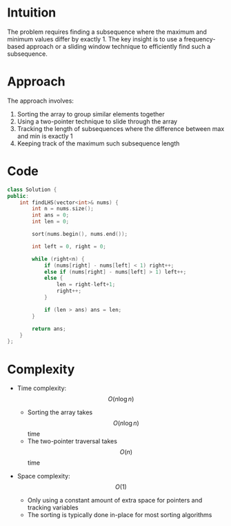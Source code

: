 # Intuition
<!-- Describe your first thoughts on how to solve this problem. -->
The problem requires finding a subsequence where the maximum and minimum values differ by exactly 1. The key insight is to use a frequency-based approach or a sliding window technique to efficiently find such a subsequence.

# Approach
<!-- Describe your approach to solving the problem. -->
The approach involves:
1. Sorting the array to group similar elements together
2. Using a two-pointer technique to slide through the array
3. Tracking the length of subsequences where the difference between max and min is exactly 1
4. Keeping track of the maximum such subsequence length

# Code
```C++ []
class Solution {
public:
    int findLHS(vector<int>& nums) {
        int n = nums.size();
        int ans = 0;
        int len = 0;

        sort(nums.begin(), nums.end());

        int left = 0, right = 0;

        while (right<n) {
            if (nums[right] - nums[left] < 1) right++;
            else if (nums[right] - nums[left] > 1) left++;
            else {
                len = right-left+1;
                right++;
            }

            if (len > ans) ans = len;
        }

        return ans;
    }
};
```

# Complexity
- Time complexity: $$O(n \log n)$$
  - Sorting the array takes $$O(n \log n)$$ time
  - The two-pointer traversal takes $$O(n)$$ time

- Space complexity: $$O(1)$$ 
  - Only using a constant amount of extra space for pointers and tracking variables
  - The sorting is typically done in-place for most sorting algorithms
